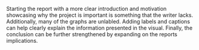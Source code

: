 Starting the report with a more clear introduction and motivation showcasing why the project is important is something that the writer lacks. Additionally, many of the graphs are unlabled. Adding labels and captions can help clearly explain the information presented in the visual. Finally, the conclusion can be further strengthened by expanding on the reports implications. 